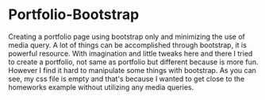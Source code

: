 # Portfolio-Bootstrap
Creating a portfolio page using bootstrap only and minimizing the use of media query.
A lot of things can be accomplished through bootstrap, it is powerful resource.
With imagination and little tweaks here and there I tried to create a portfolio, not same as portfolio but different because is more fun.
However I find it hard to manipulate some things with bootstrap.
As you can see, my css file is empty and that's because I wanted to get close to the homeworks example without utilizing any media queries.
